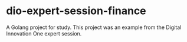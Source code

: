 # dio-expert-session-finance
A Golang project for study. This project was an example from the Digital Innovation One expert session. 
